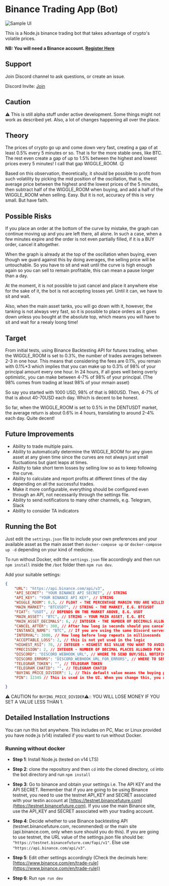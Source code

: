 # Binance Trading App (Bot)

![Sample UI]('/ui.png')

This is a Node.js binance trading bot that takes advantage of crypto's volatile prices.

**NB: You will need a Binance account. [Register Here](https://accounts.binance.cc/en/register?ref=77939580)**

## Support

Join Discord channel to ask questions, or create an issue.

Discord Invite: [Join](https://discord.gg/GTfs6pQmXe)

## Caution

⚠️ This is still alpha stuff under active development. Some things might not work as described yet. Also, a lot of changes happening all over the place.

## Theory

The prices of crypto go up and come down very fast, creating a gap of at least 0.5% every 5 minutes or so. That is for the more stable ones, like BTC. The rest even create a gap of up to 1.5% between the highest and lowest prices every 5 minutes! I call that gap WIGGLE_ROOM. 😉

Based on this observation, theoretically, it should be possible to profit from such volatility by picking the mid position of the oscillation, that is, the average price between the highest and the lowest prices of the 5 minutes, then subtract half of the WIGGLE_ROOM when buying, and add a half of the WIGGLE_ROOM when selling. Easy. But it is not, accuracy of this is very small. But have faith.

## Possible Risks

If you place an order at the bottom of the curve by mistake, the graph can continue moving up and you are left there, all alone. In such a case, when a few minutes expire and the order is not even partially filled, if it is a BUY order, cancel it altogether.

When the graph is already at the top of the oscillation when buying, even though we guard against this by doing averages, the selling price will be untouchable. So you have to sit and wait until the curve is high enough again so you can sell to remain profitable, this can mean a pause longer than a day.

At the moment, it is not possible to just cancel and place it anywhere else for the sake of it, the bot is not accepting losses yet. Until it can, we have to sit and wait.

Also, when the main asset tanks, you will go down with it, however, the tanking is not always very fast, so it is possible to place orders as it goes down unless you bought at the absolute top, which means you will have to sit and wait for a reealy loong time!

## Target

From initial tests, using Binance Backtesting API for futures trading, when the WIGGLE_ROOM is set to 0.3%, the number of trades averages between 2-3 in one hour. This means that considering the fees are 0.1%, you remain with 0.1%*3 which implies that you can make up to 0.3% of 98% of your principal amount every one hour. In 24 hours, if all goes well being overly optimistic, you can make between 4-7% of 98% of your principal. (The 98% comes from trading at least 98% of your mmain asset)

So say you started with 1000 USD, 98% of that is 980USD. Then, 4-7% of that is about 40-70USD each day. Which is decent to be honest.

So far, when the WIGGLE_ROOM is set to 0.5% in the DENTUSDT market, the average return is about 0.6% in 4 hours, translating to around 2-4% each day. Quite decent!

## Future Improvements

- Ability to trade multiple pairs.
- Ability to automatically determine the WIGGLE_ROOM for any given asset at any given time since the curves are not always just small fluctuations but giant leaps at times.
- Ability to take short term losses by selling low so as to keep following the curve.
- Ability to calculate and report profits at different times of the day depending on all the successful trades.
- Make it more configurable, everything should be configured even through an API, not necessarily through the settings file.
- Ability to send notifications to many other channels, e.g. Telegram, Slack
- Ability to consider TA indicators

## Running the Bot

Just edit the `settings.json` file to include your own preferences and your available asset as the main asset then `docker-compose up` or `docker-compose up -d` depending on your kind of medicine.

To run without Docker, edit the `settings.json` file accordingly and then run `npm install` inside the `/bot` folder then `npm run dev`.

Add your suitable settings:

```json
{
    "URL": "https://api.binance.com/api/v3",
    "API_SECRET": "YOUR BINANCE API SECRET", // STRING
    "API_KEY": "YOUR BINANCE API KEY", // STRING
    "WIGGLE_ROOM": 0.5, // FLOAT - THE PERCENTAGE MARGIN YOU ARE WILLING TO PLAY WITH
    "MAIN_MARKET": "BTCUSDT", // STRING - THE MARKET, E.G. BTCUSDT
    "FIAT": "USDT", // DEPENDS ON THE MARKET ABOVE, E.G. USDT
    "MAIN_ASSET": "BTC", // STRING - YOUR MAIN ASSET, E.G. BTC
    "MAIN_ASSET_DECIMALS": 6, // INTEGER - THE NUMBER OF DECIMALS ALLOWED FOR QUANTITY OF THE MAIN ASSET THAT YOU ARE TRADING, E.G. 6 FOR BTC, 3 for testnet
    "CANCEL_AFTER": 300, // After how long in seconds should you cancel an order?
    "INSTANCE_NAME": "BTC", // If you are using the same Discord server to receive notifications from multiple instances, this makes it easy to know which instance is sending you a notification.
    "INTERVAL": 3000, // How long before loop repeats in milliseconds
    "ACCEPTABLE_LOSS": 2, // this is not yet used in the logic
    "HIGHEST_RSI": 70, // INTEGER - HIGHEST RSI VALUE YOU WANT TO AVOID BUY
    "PRECISION": 2, // INTEGER - NUMBER OF DECIMAL PLACES ALLOWED FOR PRICE BY THE TRADING PAIR, E.G. 0.01 FOR BTCUSDT
    "DISCORD": "DISCORD_WEBHOOK_URL", // WHERE TO SEND BUY/SELL NOTIFICATIONS
    "DISCORD_ERRORS": "DISCORD_WEBHOOK_URL_FOR_ERRORS", // WHERE TO SEND ERRORS    
    "TELEGRAM_TOKEN": "", // TELEGRAM TOKEN
    "TELEGRAM_CHATID": "", // TELEGRAM CHATID
    "BUYING_PRICE_DIVIDER": 1, // This default value means the buying price is the current price minus the wiggle room. If you want to buy a little closer to the current price, increase this value. 
    "PIN": 12345 // This is used in the UI. When you change this, you need to restart the bot.

}
```

 :warning: CAUTION for `BUYING_PRICE_DIVIDER`:warning::: YOU WILL LOSE MONEY IF YOU SET A VALUE LESS THAN 1.

## Detailed Installation Instructions

You can run this bot anywhere. This includes on PC, Mac or Linux provided you have node.js (v14) installed if you want to run without Docker.

### Running without docker

- **Step 1**: Install Node.js (tested on v14 LTS)

- **Step 2**: clone the repository and then `cd` into the cloned directory, `cd` into the bot directory and run `npm install`

- **Step 3**: Go to binance and obtain your settings i.e. The API KEY and the API SECRET. Remember that if you are going to be using Binance testnet, you need to use the testnet API_KEY and SECRET associated with your testin account at [https://testnet.binancefuture.com](https://testnet.binancefuture.com). If you use the main Binance site, use the API_KEY and SECRET associated with your trading account.

- **Step 4**: Decide whether to use Binance backtesting API (testnet.binancefuture.com, recommended) or the main site (api.binance.com, only when sure should you do this). If you are going to use testnet, the URL value of the settings.json file should be: `"https://testnet.binancefuture.com/fapi/v1"`. Else use `"https://api.binance.com/api/v3"`.

- **Step 5**: Edit other settings accordingly (Check the decimals here: [https://www.binance.com/en/trade-rule](https://www.binance.com/en/trade-rule))

- **Step 6**: Run `npm run dev`
